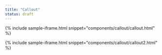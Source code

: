```yaml
---
title: "Callout"
status: draft
---
```


{% include sample-iframe.html snippet="components/callout/callout.html" %}

{% include sample-iframe.html snippet="components/callout/callout2.html" %}

